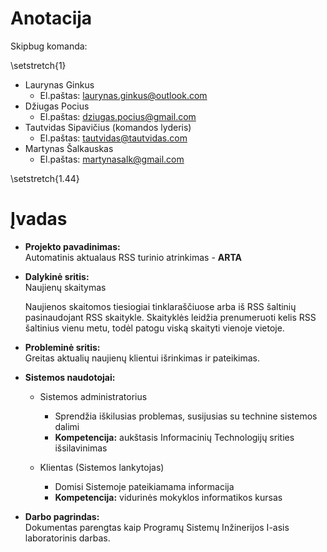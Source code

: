 # Anotacija

Skipbug komanda:

\setstretch{1}

- Laurynas Ginkus
    * El.paštas: laurynas.ginkus@outlook.com
- Džiugas Pocius
    * El.paštas: dziugas.pocius@gmail.com
- Tautvidas Sipavičius (komandos lyderis)
    * El.paštas: tautvidas@tautvidas.com
- Martynas Šalkauskas
    * El.paštas: martynasalk@gmail.com

\setstretch{1.44}

# Įvadas

* **Projekto pavadinimas:**  
    Automatinis aktualaus RSS turinio atrinkimas - **ARTA**

* **Dalykinė sritis:**  
    Naujienų skaitymas

    Naujienos skaitomos tiesiogiai tinklaraščiuose arba iš RSS šaltinių
    pasinaudojant RSS skaitykle. Skaityklės leidžia prenumeruoti kelis RSS
    šaltinius vienu metu, todėl patogu viską skaityti vienoje vietoje.

* **Probleminė sritis:**  
    Greitas aktualių naujienų klientui išrinkimas ir pateikimas.

* **Sistemos naudotojai:**  
    - Sistemos administratorius

        + Sprendžia iškilusias problemas, susijusias su technine sistemos dalimi
        + **Kompetencija:** aukštasis Informacinių Technologijų srities išsilavinimas

    - Klientas (Sistemos lankytojas)

        + Domisi Sistemoje pateikiamama informacija
        + **Kompetencija:** vidurinės mokyklos informatikos kursas

* **Darbo pagrindas:**  
    Dokumentas parengtas kaip Programų Sistemų Inžinerijos I-asis laboratorinis
    darbas.
